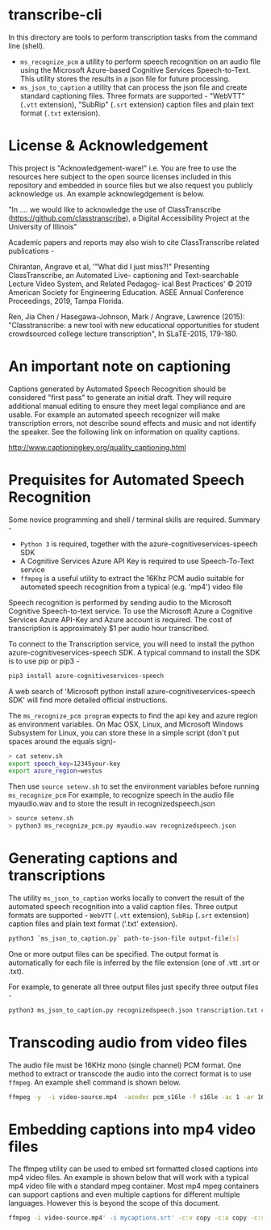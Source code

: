 # transcribe-cli

In this directory are tools to perform transcription tasks from the command line (shell).

* `ms_recognize_pcm` a utility to perform speech recognition on an audio file using the Microsoft Azure-based Cognitive Services Speech-to-Text. This utility stores the results in a json file for future processing. 
* `ms_json_to_caption` a utility that can process the json file and create standard captioning files. Three formats are supported - "WebVTT" (`.vtt` extension), "SubRip" (`.srt` extension) caption files and plain text format (`.txt` extension).

# License & Acknowledgement

This project is "Acknowledgement-ware!" i.e. You are free to use the resources here subject to the open source licenses included in this repository and embedded in source files but we also request you publicly acknowledge us. An example acknowlegdgement is below.

"In ..<your-activity>.. we would like to acknowledge the use of ClassTranscribe (https://github.com/classtranscribe), a Digital Accessibility Project at the University of Illinois"

Academic papers and reports may also wish to cite ClassTranscribe related publications -

Chirantan, Angrave et al, '"What did I just miss?!" Presenting ClassTranscribe, an Automated Live- captioning and Text-searchable Lecture Video System, and Related Pedagog- ical Best Practices' © 2019 American Society for Engineering Education. ASEE Annual Conference Proceedings, 2019, Tampa Florida.

Ren, Jia Chen / Hasegawa-Johnson, Mark / Angrave, Lawrence (2015): "Classtranscribe: a new tool with new educational opportunities for student crowdsourced college lecture transcription", In SLaTE-2015, 179-180.

# An important note on captioning

Captions generated by Automated Speech Recognition should be considered "first pass" to generate an initial draft. They will require additional manual editing to ensure they meet legal compliance  and are usable. For example an automated speech recognizer will make transcription errors, not describe sound effects and music and not identify the speaker. See the following link on information on quality captions.

http://www.captioningkey.org/quality_captioning.html

# Prequisites for Automated Speech Recognition

Some novice programming and shell / terminal skills are required. Summary -

* `Python 3` is required, together with the azure-cognitiveservices-speech SDK
* A Cognitive Services Azure API Key is required to use Speech-To-Text service
* `ffmpeg` is a useful utility to  extract the 16Khz PCM audio suitable for automated speech recognition from a typical (e.g. 'mp4') video file 

Speech recognition is performed by sending audio to the Microsoft Cognitive Speech-to-text service.
To use the Microsoft Azure a Cognitive Services Azure API-Key and Azure account is required. The cost of transcription is approximately $1 per audio hour transcribed.

To connect to the Transcription service, you will need to install the python azure-cognitiveservices-speech SDK. A typical command to install the SDK is to use pip or pip3 -

```sh
pip3 install azure-cognitiveservices-speech
```

A web search of 'Microsoft python install azure-cognitiveservices-speech SDK' will find more detailed official instructions.

The `ms_recognize_pcm program` expects to find the api key and azure region as environment variables. On Mac OSX, Linux, and Microsoft Windows Subsystem for Linux, you can store these in a simple script (don't put spaces around the equals sign)-

```sh
> cat setenv.sh
export speech_key=12345your-key
export azure_region=westus
```

Then use `source setenv.sh` to set the environment variables before running `ms_recognize_pcm` 
For example, to recognize speech in the audio file myaudio.wav and to store the result in recognizedspeech.json

```sh
> source setenv.sh
> python3 ms_recognize_pcm.py myaudio.wav recognizedspeech.json
```

# Generating captions and transcriptions

The utility `ms_json_to_caption` works locally to convert the result of the automated speech recognition into a valid caption files.
Three output formats are supported - `WebVTT` (`.vtt` extension), `SubRip` (`.srt` extension) caption files and plain text format ('.txt' extension).

```sh
python3 `ms_json_to_caption.py` path-to-json-file output-file[s]
```

One or more output files can be specified. The output format is automatically for each file is inferred by the file extension (one of .vtt .srt or .txt).

For example, to generate all three output files just specify three output files -

```sh
python3 ms_json_to_caption.py recognizedspeech.json transcription.txt captions.vtt captions.srt
```
 
# Transcoding audio from video files

The audio file must be 16KHz mono (single channel) PCM format. One method to extract or transcode the audio into the correct format is to use `ffmpeg`. An example shell command is shown below.

```sh
ffmpeg -y  -i video-source.mp4  -acodec pcm_s16le -f s16le -ac 1 -ar 16000 audio-output.wav
```

# Embedding captions into mp4 video files

The ffmpeg utility can be used to embed srt formatted closed captions into mp4 video files. An example is shown below that will work with a typical mp4 video file with a standard mpeg container. Most mp4 mpeg containers can support captions and even multiple captions for different multiple languages. However this is beyond the scope of this document.

```sh
ffmpeg -i video-source.mp4' -i mycaptions.srt' -c:v copy -c:a copy -c:s mov_text  video-with-captions.mp4
```
